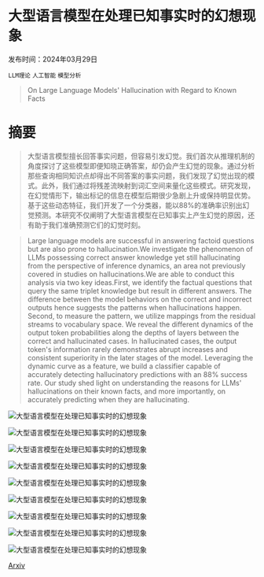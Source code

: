# 大型语言模型在处理已知事实时的幻想现象

发布时间：2024年03月29日

`LLM理论` `人工智能` `模型分析`

> On Large Language Models' Hallucination with Regard to Known Facts

# 摘要

> 大型语言模型擅长回答事实问题，但容易引发幻觉。我们首次从推理机制的角度探讨了这些模型即便知晓正确答案，却仍会产生幻觉的现象。通过分析那些查询相同知识点却得出不同答案的事实问题，我们发现了幻觉出现的模式。此外，我们通过将残差流映射到词汇空间来量化这些模式。研究发现，在幻觉情形下，输出标记的信息在模型后期很少急剧上升或保持明显优势。基于这些动态特征，我们开发了一个分类器，能以88%的准确率识别出幻觉预测。本研究不仅阐明了大型语言模型在已知事实上产生幻觉的原因，还有助于我们准确预测它们的幻觉时刻。

> Large language models are successful in answering factoid questions but are also prone to hallucination.We investigate the phenomenon of LLMs possessing correct answer knowledge yet still hallucinating from the perspective of inference dynamics, an area not previously covered in studies on hallucinations.We are able to conduct this analysis via two key ideas.First, we identify the factual questions that query the same triplet knowledge but result in different answers. The difference between the model behaviors on the correct and incorrect outputs hence suggests the patterns when hallucinations happen. Second, to measure the pattern, we utilize mappings from the residual streams to vocabulary space. We reveal the different dynamics of the output token probabilities along the depths of layers between the correct and hallucinated cases. In hallucinated cases, the output token's information rarely demonstrates abrupt increases and consistent superiority in the later stages of the model. Leveraging the dynamic curve as a feature, we build a classifier capable of accurately detecting hallucinatory predictions with an 88\% success rate. Our study shed light on understanding the reasons for LLMs' hallucinations on their known facts, and more importantly, on accurately predicting when they are hallucinating.

![大型语言模型在处理已知事实时的幻想现象](../../../paper_images/2403.20009/x1.png)

![大型语言模型在处理已知事实时的幻想现象](../../../paper_images/2403.20009/x2.png)

![大型语言模型在处理已知事实时的幻想现象](../../../paper_images/2403.20009/x3.png)

![大型语言模型在处理已知事实时的幻想现象](../../../paper_images/2403.20009/x4.png)

![大型语言模型在处理已知事实时的幻想现象](../../../paper_images/2403.20009/x5.png)

![大型语言模型在处理已知事实时的幻想现象](../../../paper_images/2403.20009/x6.png)

![大型语言模型在处理已知事实时的幻想现象](../../../paper_images/2403.20009/x7.png)

![大型语言模型在处理已知事实时的幻想现象](../../../paper_images/2403.20009/x8.png)

![大型语言模型在处理已知事实时的幻想现象](../../../paper_images/2403.20009/x9.png)

[Arxiv](https://arxiv.org/abs/2403.20009)
